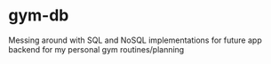 # gym-db
Messing around with SQL and NoSQL implementations for future app backend for my personal gym routines/planning
